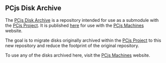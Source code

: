 ## PCjs Disk Archive

The [PCjs Disk Archive](https://github.com/jeffpar/pcjs-disks) is a repository intended for use as a submodule with
the [PCjs Project](https://github.com/jeffpar/pcjs).  It is published [here](https://jeffpar.github.io/pcjs-disks) for
use with the [PCjs Machines](https://www.pcjs.org/) website.

The goal is to migrate disks originally archived within the [PCjs Project](https://github.com/jeffpar/pcjs) to this
new repository and reduce the footprint of the original repository.

To use any of the disks archived here, visit the [PCjs Machines](https://www.pcjs.org/) website.
